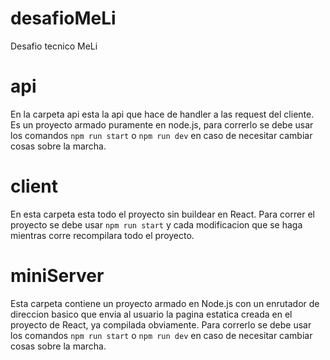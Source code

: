 # desafioMeLi
 Desafio tecnico MeLi

# api
En la carpeta api esta la api que hace de handler a las request del cliente.
Es un proyecto armado puramente en node.js, para correrlo se debe usar los comandos `npm run start` o `npm run dev` en caso de necesitar cambiar cosas sobre la marcha.

# client
En esta carpeta esta todo el proyecto sin buildear en React.
Para correr el proyecto se debe usar `npm run start` y cada modificacion que se haga mientras corre recompilara todo el proyecto.

# miniServer
Esta carpeta contiene un proyecto armado en Node.js con un enrutador de direccion basico que envia al usuario la pagina estatica creada en el proyecto de React, ya compilada obviamente.
Para correrlo se debe usar los comandos `npm run start` o `npm run dev` en caso de necesitar cambiar cosas sobre la marcha.
